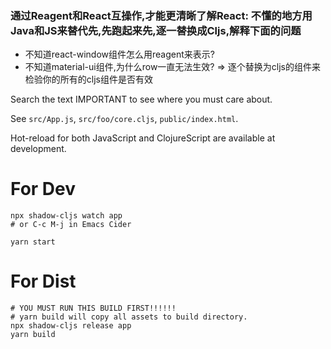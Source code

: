 ### 通过Reagent和React互操作,才能更清晰了解React: 不懂的地方用Java和JS来替代先,先跑起来先,逐一替换成Cljs,解释下面的问题
* 不知道react-window组件怎么用reagent来表示?
* 不知道material-ui组件,为什么row一直无法生效? => 逐个替换为cljs的组件来检验你的所有的cljs组件是否有效

Search the text IMPORTANT to see where you must care about.

See `src/App.js`, `src/foo/core.cljs`, `public/index.html`.

Hot-reload for both JavaScript and ClojureScript are available at development.

# For Dev

```
npx shadow-cljs watch app
# or C-c M-j in Emacs Cider

yarn start
```

# For Dist

```
# YOU MUST RUN THIS BUILD FIRST!!!!!!
# yarn build will copy all assets to build directory.
npx shadow-cljs release app
yarn build
```

